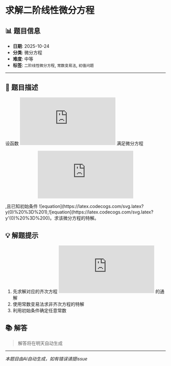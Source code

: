 # 求解二阶线性微分方程

## 📊 题目信息

- **日期**: 2025-10-24
- **分类**: 微分方程
- **难度**: 中等
- **标签**: `二阶线性微分方程`, `常数变易法`, `初值问题`

---

## 📝 题目描述

设函数 ![equation](https://latex.codecogs.com/svg.latex?y%20%3D%20y(x)) 满足微分方程 <div align="center">

![Mathematical Formula](https://latex.codecogs.com/svg.latex?y''%20-%202y'%20%2B%20y%20%3D%20%5Cfrac%7Be%5Ex%7D%7Bx%5E2%20%2B%201%7D)

</div>,且已知初始条件 ![equation](https://latex.codecogs.com/svg.latex?y(0)%20%3D%201),![equation](https://latex.codecogs.com/svg.latex?y'(0)%20%3D%200)。求该微分方程的特解。

## 💡 解题提示

1. 先求解对应的齐次方程 ![equation](https://latex.codecogs.com/svg.latex?y''%20-%202y'%20%2B%20y%20%3D%200) 的通解
2. 使用常数变易法求非齐次方程的特解
3. 利用初始条件确定任意常数

## 📚 解答

> 解答将在明天自动生成

---

*本题目由AI自动生成，如有错误请提issue*
